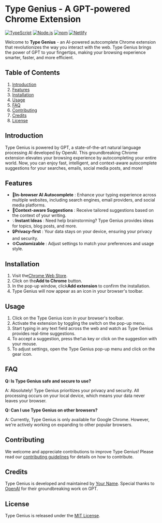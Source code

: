 # Type Genius - A GPT-powered Chrome Extension

[![TypeScript](https://img.shields.io/badge/TypeScript-%23007ACC?style=for-the-badge&logo=typescript&logoColor=white)](https://www.typescriptlang.org/) [![Node.js](https://img.shields.io/badge/Node.js-%23339933?style=for-the-badge&logo=node.js&logoColor=white)](https://nodejs.org/) [![npm](https://img.shields.io/badge/npm-%23CB3837?style=for-the-badge&logo=npm&logoColor=white)](https://www.npmjs.com/) [![Netlify](https://img.shields.io/badge/Netlify-%2300C7B7?style=for-the-badge&logo=netlify&logoColor=white)](https://www.netlify.com/)

Welcome to **Type Genius** - an AI-powered autocomplete Chrome extension that revolutionizes the way you interact with the web. Type Genius brings the power of GPT to your fingertips, making your browsing experience smarter, faster, and more efficient.

## Table of Contents

1. [Introduction](https://chat.openai.com/chat?model=gpt-4#introduction)
2. [Features](https://chat.openai.com/chat?model=gpt-4#features)
3. [Installation](https://chat.openai.com/chat?model=gpt-4#installation)
4. [Usage](https://chat.openai.com/chat?model=gpt-4#usage)
5. [FAQ](https://chat.openai.com/chat?model=gpt-4#faq)
6. [Contributing](https://chat.openai.com/chat?model=gpt-4#contributing)
7. [Credits](https://chat.openai.com/chat?model=gpt-4#credits)
8. [License](https://chat.openai.com/chat?model=gpt-4#license)

## Introduction

Type Genius is powered by GPT, a state-of-the-art natural language processing AI developed by OpenAI. This groundbreaking Chrome extension elevates your browsing experience by autocompleting your entire world. Now, you can enjoy fast, intelligent, and context-aware autocomplete suggestions for your searches, emails, social media posts, and more!

## Features

* 🚀**In-browser AI Autocomplete** : Enhance your typing experience across multiple websites, including search engines, email providers, and social media platforms.
* 🎯**Context-aware Suggestions** : Receive tailored suggestions based on the context of your writing.
* 💡**Instant Ideas** : Need help brainstorming? Type Genius provides ideas for topics, blog posts, and more.
* 🔒**Privacy-first** : Your data stays on your device, ensuring your privacy and security.
* ⚙️**Customizable** : Adjust settings to match your preferences and usage style.

## Installation

1. Visit the[Chrome Web Store](https://chrome.google.com/webstore/detail/type-genius/your-extension-id).
2. Click on the**Add to Chrome** button.
3. In the pop-up window, click**Add extension** to confirm the installation.
4. Type Genius will now appear as an icon in your browser's toolbar.

## Usage

1. Click on the Type Genius icon in your browser's toolbar.
2. Activate the extension by toggling the switch on the pop-up menu.
3. Start typing in any text field across the web and watch as Type Genius provides real-time suggestions.
4. To accept a suggestion, press the`Tab` key or click on the suggestion with your mouse.
5. To adjust settings, open the Type Genius pop-up menu and click on the gear icon.

## FAQ

**Q: Is Type Genius safe and secure to use?**

A: Absolutely! Type Genius prioritizes your privacy and security. All processing occurs on your local device, which means your data never leaves your browser.

**Q: Can I use Type Genius on other browsers?**

A: Currently, Type Genius is only available for Google Chrome. However, we're actively working on expanding to other popular browsers.

## Contributing

We welcome and appreciate contributions to improve Type Genius! Please read our [contributing guidelines](https://github.com/your-github-username/type-genius/blob/main/CONTRIBUTING.md) for details on how to contribute.

## Credits

Type Genius is developed and maintained by [Your Name](https://github.com/your-github-username). Special thanks to [OpenAI](https://openai.com/) for their groundbreaking work on GPT.

## License

Type Genius is released under the [MIT License](https://github.com/your-github-username/type-genius/blob/main/LICENSE).

